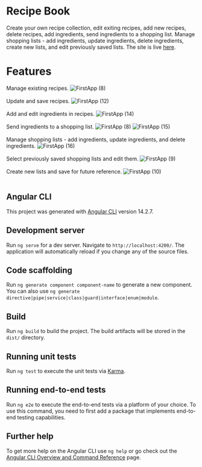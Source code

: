 # Recipe Book

 Create your own recipe collection, edit exiting recipes, add new recipes, delete recipes, add ingredients, send ingredients to a shopping list. Manage shopping lists - add ingredients, update ingredients, delete ingredients, create new lists, and edit previously saved lists.
 The site is live [here](https://recipes-ten-vert.vercel.app/).

 # Features
 
 Manage existing recipes.
![FirstApp (8)](https://github.com/katsup07/recipe-book/assets/90941888/a94c956e-456a-4b49-9c66-a10c95b95c4b)
<br>
<br>
Update and save recipes.
![FirstApp (12)](https://github.com/katsup07/recipe-book/assets/90941888/370412a6-09fb-4657-9cc3-f0c30ae35f93)
<br>
<br>
Add and edit 
ingredients in recipes.
![FirstApp (14)](https://github.com/katsup07/recipe-book/assets/90941888/452a2981-c889-4446-98d5-c5e9f162e485)
<br>
<br>
Send ingredients to a shopping list.
![FirstApp (8)](https://github.com/katsup07/recipe-book/assets/90941888/aee1dd67-9ad5-42a4-bac4-e2dbb43c87ae)
![FirstApp (15)](https://github.com/katsup07/recipe-book/assets/90941888/5c5a4f37-2a49-4361-be2e-d3bbb10645bb)
<br>
<br>
Manage shopping lists - add ingredients, update ingredients, and delete ingredients.
![FirstApp (16)](https://github.com/katsup07/recipe-book/assets/90941888/21f402e8-bd7f-4e61-9e37-3ed92bef2f75)
<br>
<br>
Select previously saved shopping lists and edit them.
![FirstApp (9)](https://github.com/katsup07/recipe-book/assets/90941888/2b86ccd1-930a-4e43-9f16-dd66f4682a27)
<br>
<br>
 Create new lists and save for future reference.
![FirstApp (10)](https://github.com/katsup07/recipe-book/assets/90941888/7a2f8c0e-8f3a-4c9c-b423-f1f2c403aab2)
<br>
<br>
## Angular CLI
This project was generated with [Angular CLI](https://github.com/angular/angular-cli) version 14.2.7.

## Development server

Run `ng serve` for a dev server. Navigate to `http://localhost:4200/`. The application will automatically reload if you change any of the source files.

## Code scaffolding

Run `ng generate component component-name` to generate a new component. You can also use `ng generate directive|pipe|service|class|guard|interface|enum|module`.

## Build

Run `ng build` to build the project. The build artifacts will be stored in the `dist/` directory.

## Running unit tests

Run `ng test` to execute the unit tests via [Karma](https://karma-runner.github.io).

## Running end-to-end tests

Run `ng e2e` to execute the end-to-end tests via a platform of your choice. To use this command, you need to first add a package that implements end-to-end testing capabilities.

## Further help

To get more help on the Angular CLI use `ng help` or go check out the [Angular CLI Overview and Command Reference](https://angular.io/cli) page.
